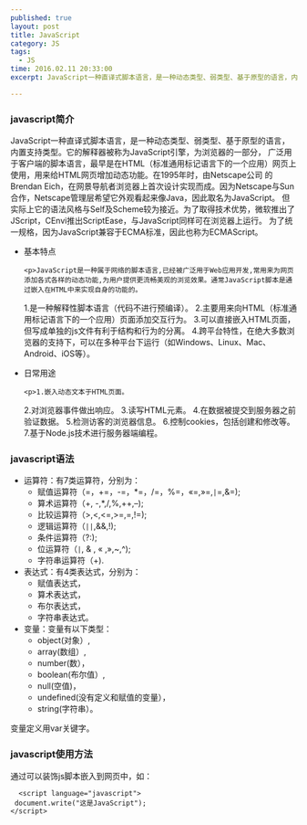 ```yaml
---
published: true
layout: post
title: JavaScript
category: JS
tags: 
  - JS
time: 2016.02.11 20:33:00
excerpt: JavaScript一种直译式脚本语言，是一种动态类型、弱类型、基于原型的语言，内置支持类型。它的解释器被称为JavaScript引擎，为浏览器的一部分， 广泛用于客户端的脚本语言，最早是在HTML（标准通用标记语言下的一个应用）网页上使用，用来给HTML网页增加动态功能。

---
```


<h3>javascript简介</h3>

<p>JavaScript一种直译式脚本语言，是一种动态类型、弱类型、基于原型的语言，内置支持类型。它的解释器被称为JavaScript引擎，为浏览器的一部分，
广泛用于客户端的脚本语言，最早是在HTML（标准通用标记语言下的一个应用）网页上使用，用来给HTML网页增加动态功能。在1995年时，由Netscape公司
的Brendan Eich，在网景导航者浏览器上首次设计实现而成。因为Netscape与Sun合作，Netscape管理层希望它外观看起来像Java，因此取名为JavaScript。
但实际上它的语法风格与Self及Scheme较为接近。为了取得技术优势，微软推出了JScript，CEnvi推出ScriptEase，与JavaScript同样可在浏览器上运行。
为了统一规格，因为JavaScript兼容于ECMA标准，因此也称为ECMAScript。</p>

<ul>
  <li>
    <p>基本特点</p>

    <p>JavaScript是一种属于网络的脚本语言,已经被广泛用于Web应用开发,常用来为网页添加各式各样的动态功能,为用户提供更流畅美观的浏览效果。通常JavaScript脚本是通过嵌入在HTML中来实现自身的功能的。
  1.是一种解释性脚本语言（代码不进行预编译）。
  2.主要用来向HTML（标准通用标记语言下的一个应用）页面添加交互行为。
  3.可以直接嵌入HTML页面，但写成单独的js文件有利于结构和行为的分离。
  4.跨平台特性，在绝大多数浏览器的支持下，可以在多种平台下运行（如Windows、Linux、Mac、Android、iOS等）。</p>
  </li>
  <li>
    <p>日常用途</p>

    <p>1.嵌入动态文本于HTML页面。
  2.对浏览器事件做出响应。
  3.读写HTML元素。
  4.在数据被提交到服务器之前验证数据。
  5.检测访客的浏览器信息。
  6.控制cookies，包括创建和修改等。
  7.基于Node.js技术进行服务器端编程。</p>
  </li>
</ul>

<h3 id="javascript-1">javascript语法</h3>

<ul>
  <li>运算符：有7类运算符，分别为：
    <ul>
      <li>赋值运算符（=，+=，-=，*=，/=，%=，«=,»=,<code class="highlighter-rouge">|</code>=,&amp;=);</li>
      <li>算术运算符（+, -,*,/,%,++,–);</li>
      <li>比较运算符（&gt;,&lt;,&lt;=,&gt;=,=,!=);</li>
      <li>逻辑运算符（<code class="highlighter-rouge">|</code><code class="highlighter-rouge">|</code>,&amp;&amp;,!);</li>
      <li>条件运算符（?:);</li>
      <li>位运算符（<code class="highlighter-rouge">|</code>, &amp; , « ,»,~,^);</li>
      <li>字符串运算符（+).</li>
    </ul>
  </li>
  <li>表达式：有4类表达式，分别为：
    <ul>
      <li>赋值表达式，</li>
      <li>算术表达式，</li>
      <li>布尔表达式，</li>
      <li>字符串表达式。</li>
    </ul>
  </li>
  <li>变量：变量有以下类型：
    <ul>
      <li>object(对象）,</li>
      <li>array(数组）,</li>
      <li>number(数），</li>
      <li>boolean(布尔值）,</li>
      <li>null(空值)，</li>
      <li>undefined(没有定义和赋值的变量），</li>
      <li>string(字符串）。</li>
    </ul>
  </li>
</ul>

<p>变量定义用var关键字。</p>

<h3 id="javascript-2">javascript使用方法</h3>

<p>通过<script></script>可以装饰js脚本嵌入到网页中，如：</p>

<div class="highlighter-rouge"><pre class="highlight"><code>  &lt;script language="javascript"&gt;
 document.write("这是JavaScript");
&lt;/script&gt;
</code></pre>
</div>